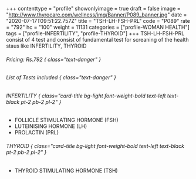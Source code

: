 +++
contenttype = "profile"
showonlyimage = true
draft = false
image = "http://www.thyrocare.com/wellness/img/Banner/P089_banner.jpg"
date = "2020-07-17T09:51:22.757Z"
title = "TSH-LH-FSH-PRL"
code = "P089"
rate = "792"
hc = "100"
weight = 11131
categories = ["profile-WOMAN HEALTH"]
tags = ["profile-INFERTILITY", "profile-THYROID"]
+++
TSH-LH-FSH-PRL consist of 4 test and consist of fundamental test for screaning of the health staus like INFERTILITY, THYROID
<!--more-->
###### Pricing: Rs.792 { class="text-danger" }

###### List of Tests included { class="text-danger" }

###### INFERTILITY { class="card-title bg-light font-weight-bold text-left text-black pt-2 pb-2 pl-2" } 
* FOLLICLE STIMULATING HORMONE (FSH)
* LUTEINISING HORMONE (LH)
* PROLACTIN (PRL)
###### THYROID { class="card-title bg-light font-weight-bold text-left text-black pt-2 pb-2 pl-2" } 
* THYROID STIMULATING HORMONE (TSH)
